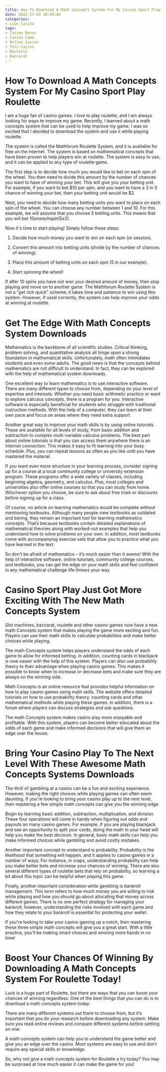 ```yaml
---
title: How To Download A Math Concepts System For My Casino Sport Play Roulette
date: 2022-11-03 10:20:46
categories:
- Live Casino
tags:
- Casino Bonus
- Casino Game
- Online Casino
- Toto Casino
- Roulette
- Baccarat
---
```



#  How To Download A Math Concepts System For My Casino Sport Play Roulette

I am a huge fan of casino games. I love to play roulette, and I am always looking for ways to improve my game. Recently, I learned about a math concepts system that can be used to help improve my game. I was so excited that I decided to download the system and use it while playing roulette.

The system is called the Mathforum Roulette System, and it is available for free on the internet. The system is based on mathematical concepts that have been proven to help players win at roulette. The system is easy to use, and it can be applied to any type of roulette game.

The first step is to decide how much you would like to bet on each spin of the wheel. You then need to divide this amount by the number of chances you want to have of winning your bet. This will give you your betting unit. For example, if you want to bet $10 per spin, and you want to have a 3 in 5 chance of winning your bet, then your betting unit would be $2.

Next, you need to decide how many betting units you want to place on each spin of the wheel. You can choose any number between 1 and 10. For this example, we will assume that you choose 5 betting units. This means that you will bet $10 on each spin (5x$2).

Now it's time to start playing! Simply follow these steps:

1) Decide how much money you want to win on each spin (or session).

2) Convert this amount into betting units (divide by the number of chances of winning).

3) Place this amount of betting units on each spin (5 in our example).

4) Start spinning the wheel!

 If after 10 spins you have not won your desired amount of money, then stop playing and move on to another game. The Mathforum Roulette System is not a "get rich quick" scheme; it takes time and patience to win using this system. However, if used correctly, the system can help improve your odds at winning at roulette.

#  Get The Edge With Math Concepts System Downloads

Mathematics is the backbone of all scientific studies. Critical thinking, problem solving, and quantitative analysis all hinge upon a strong foundation in mathematical skills. Unfortunately, math often intimidates students and even some adults. The good news is that the concepts behind mathematics are not difficult to understand. In fact, they can be explored with the help of mathematical system downloads.

One excellent way to learn mathematics is to use interactive software. There are many different types to choose from, depending on your level of expertise and interests. Whether you need basic arithmetic practice or want to explore calculus concepts, there is a program for you. Interactive software is especially beneficial for students who struggle with traditional instruction methods. With the help of a computer, they can learn at their own pace and focus on areas where they need extra support.

Another great way to improve your math skills is by using online tutorials. These are available for all levels of study, from basic addition and subtraction to complex multi-variable calculus problems. The best part about online tutorials is that you can access them anywhere there is an internet connection. This makes it easy to fit learning into your busy schedule. Plus, you can repeat lessons as often as you like until you have mastered the material.

If you want even more structure in your learning process, consider signing up for a course at a local community college or university extension program. These programs offer a wide variety of classes, including beginning algebra, geometry, and calculus. Plus, most colleges and universities also offer online courses so that you can study from home. Whichever option you choose, be sure to ask about free trials or discounts before signing up for a class.

Of course, no article on learning mathematics would be complete without mentioning textbooks. Although many people view textbooks as outdated and boring, they remain an important tool for learning mathematics concepts. That’s because textbooks contain detailed explanations of mathematical theories along with worked-out examples that help you understand how to solve problems on your own. In addition, most textbooks come with accompanying exercise sets that allow you to practice what you have learned in the text.

So don’t be afraid of mathematics – it’s much easier than it seems! With the help of interactive software, online tutorials, community college courses, and textbooks, you can get the edge on your math skills and feel confident in any mathematical challenge life throws your way

#  Casino Sport Play Just Got More Exciting With The New Math Concepts System

Slot machines, baccarat, roulette and other casino games now have a new math Concepts system that makes playing the game more exciting and fun. Players can use their math skills to calculate probabilities and make better choices while playing.

The math Concepts system helps players understand the odds of each game to allow for informed betting. In addition, counting cards in blackjack is now easier with the help of this system. Players can also use probability theory to their advantage when playing casino games. This makes it possible to know when to increase or decrease bets and make sure they are always on the winning side.

Math Concepts is an online resource that provides helpful information on how to play casino games using math skills. The website offers detailed tutorials on how to use probability theory, counting cards and other mathematical methods while playing these games. In addition, there is a forum where players can discuss strategies and ask questions.

The math Concepts system makes casino play more enjoyable and profitable. With this system, players can become better educated about the odds of each game and make informed decisions that will give them an edge over the house.

#  Bring Your Casino Play To The Next Level With These Awesome Math Concepts Systems Downloads

The thrill of gambling at a casino can be a fun and exciting experience. However, making the right choices while playing games can often seem daunting. If you're looking to bring your casino play up to the next level, then mastering a few simple math concepts can give you the winning edge.

Begin by learning basic addition, subtraction, multiplication, and division. These four operations will come in handy when figuring out odds and payouts on many casino games. For example, if you are playing blackjack and see an opportunity to split your cards, doing the math in your head will help you make the best decision. In general, basic math skills can help you make informed choices while gambling and avoid costly mistakes.

Another important concept to understand is probability. Probability is the likelihood that something will happen, and it applies to casino games in a number of ways. For instance, in craps, understanding probability can help you make better bets and increase your chances of winning. There are also several different types of roulette bets that rely on probability, so learning a bit about this topic can be helpful when playing this game.

Finally, another important consideration while gambling is bankroll management. This term refers to how much money you are willing to risk while playing and how you should go about allocating that money across different games. There is no one perfect strategy for managing your bankroll; however, understanding the risks involved with each game and how they relate to your bankroll is essential for protecting your wallet.

If you're looking to take your casino gaming up a notch, then mastering these three simple math concepts will give you a great start. With a little practice, you'll be making smart choices and winning more hands in no time!

#  Boost Your Chances Of Winning By Downloading A Math Concepts System For Roulette Today!

Luck is a huge part of Roulette, but there are ways that you can boost your chances of winning regardless. One of the best things that you can do is to download a math concepts system today.

There are many different systems out there to choose from, but it’s important that you do your research before downloading any system. Make sure you read online reviews and compare different systems before settling on one.

A math concepts system can help you to understand the game better and give you an edge over the casino. Most systems are easy to use and don’t require any special skills or knowledge.

So, why not give a math concepts system for Roulette a try today? You may be surprised at how much easier it can make the game for you!